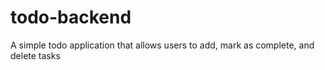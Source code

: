 # todo-backend

A simple todo application that allows users to add, mark as complete, and delete tasks
